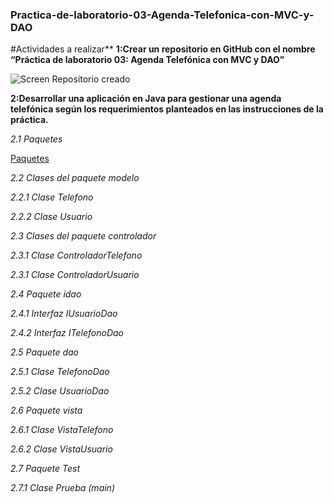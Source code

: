 ### Practica-de-laboratorio-03-Agenda-Telefonica-con-MVC-y-DAO
#Actividades a realizar**
**1:Crear un repositorio en GitHub con el nombre “Práctica de laboratorio 03: Agenda Telefónica con MVC y
DAO”**

![Screen Repositorio creado](C:\Users\LENOVO\Desktop)

**2:Desarrollar una aplicación en Java para gestionar una agenda telefónica según los requerimientos planteados en las instrucciones de la práctica.**

*2.1 Paquetes*

[Paquetes](https://github.com/AnahiCb/Pr-ctica-de-laboratorio-03-Agenda-Telef-nica-con-MVC-y-DAO/tree/master/src/ec/edu/ups)

*2.2 Clases del paquete modelo*

[](https://github.com/AnahiCb/Pr-ctica-de-laboratorio-03-Agenda-Telef-nica-con-MVC-y-DAO/tree/master/src/ec/edu/ups/modelo)

*2.2.1 Clase Telefono*

[](https://github.com/AnahiCb/Pr-ctica-de-laboratorio-03-Agenda-Telef-nica-con-MVC-y-DAO/blob/master/src/ec/edu/ups/modelo/Telefono.java)

*2.2.2 Clase Usuario*

[](https://github.com/AnahiCb/Pr-ctica-de-laboratorio-03-Agenda-Telef-nica-con-MVC-y-DAO/blob/master/src/ec/edu/ups/modelo/Usuario.java)

*2.3 Clases del paquete controlador*

[](https://github.com/AnahiCb/Pr-ctica-de-laboratorio-03-Agenda-Telef-nica-con-MVC-y-DAO/tree/master/src/ec/edu/ups/controlador)

*2.3.1 Clase ControladorTelefono*

[](https://github.com/AnahiCb/Pr-ctica-de-laboratorio-03-Agenda-Telef-nica-con-MVC-y-DAO/blob/master/src/ec/edu/ups/controlador/ControladorTelefono.java)

*2.3.1 Clase ControladorUsuario*

[](https://github.com/AnahiCb/Pr-ctica-de-laboratorio-03-Agenda-Telef-nica-con-MVC-y-DAO/blob/master/src/ec/edu/ups/controlador/ControladorUsuario.java)

*2.4 Paquete idao*

[](https://github.com/AnahiCb/Pr-ctica-de-laboratorio-03-Agenda-Telef-nica-con-MVC-y-DAO/tree/master/src/ec/edu/ups/idao)

*2.4.1 Interfaz IUsuarioDao*

[](https://github.com/AnahiCb/Pr-ctica-de-laboratorio-03-Agenda-Telef-nica-con-MVC-y-DAO/blob/master/src/ec/edu/ups/idao/IUsuarioDao.java)

*2.4.2 Interfaz ITelefonoDao*

[](https://github.com/AnahiCb/Pr-ctica-de-laboratorio-03-Agenda-Telef-nica-con-MVC-y-DAO/blob/master/src/ec/edu/ups/idao/ITelefonoDao.java)

*2.5 Paquete dao*

[](https://github.com/AnahiCb/Pr-ctica-de-laboratorio-03-Agenda-Telef-nica-con-MVC-y-DAO/tree/master/src/ec/edu/ups/dao)

*2.5.1 Clase TelefonoDao*

[](https://github.com/AnahiCb/Pr-ctica-de-laboratorio-03-Agenda-Telef-nica-con-MVC-y-DAO/blob/master/src/ec/edu/ups/dao/TelefonoDao.java)

*2.5.2 Clase UsuarioDao*

[](https://github.com/AnahiCb/Pr-ctica-de-laboratorio-03-Agenda-Telef-nica-con-MVC-y-DAO/blob/master/src/ec/edu/ups/dao/UsuarioDao.java)

*2.6 Paquete vista*

[](https://github.com/AnahiCb/Pr-ctica-de-laboratorio-03-Agenda-Telef-nica-con-MVC-y-DAO/tree/master/src/ec/edu/ups/vista)

*2.6.1 Clase VistaTelefono*

[](https://github.com/AnahiCb/Pr-ctica-de-laboratorio-03-Agenda-Telef-nica-con-MVC-y-DAO/blob/master/src/ec/edu/ups/vista/VistaTelefono.java)

*2.6.2 Clase VistaUsuario*

[](https://github.com/AnahiCb/Pr-ctica-de-laboratorio-03-Agenda-Telef-nica-con-MVC-y-DAO/blob/master/src/ec/edu/ups/vista/VistaUsuario.java)

*2.7 Paquete Test*

[](https://github.com/AnahiCb/Pr-ctica-de-laboratorio-03-Agenda-Telef-nica-con-MVC-y-DAO/tree/master/src/ec/edu/ups/test)

*2.7.1 Clase Prueba (main)* 

[](https://github.com/AnahiCb/Pr-ctica-de-laboratorio-03-Agenda-Telef-nica-con-MVC-y-DAO/blob/master/src/ec/edu/ups/test/Prueba.java)

